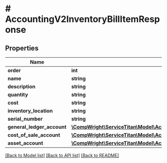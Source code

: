 # # AccountingV2InventoryBillItemResponse

## Properties

Name | Type | Description | Notes
------------ | ------------- | ------------- | -------------
**order** | **int** |  |
**name** | **string** |  | [optional]
**description** | **string** |  | [optional]
**quantity** | **string** |  | [optional]
**cost** | **string** |  | [optional]
**inventory_location** | **string** |  | [optional]
**serial_number** | **string** |  | [optional]
**general_ledger_account** | [**\CompWright\ServiceTitan\Model\AccountingV2InventoryBillItemResponseGeneralLedgerAccount**](AccountingV2InventoryBillItemResponseGeneralLedgerAccount.md) |  | [optional]
**cost_of_sale_account** | [**\CompWright\ServiceTitan\Model\AccountingV2InventoryBillItemResponseGeneralLedgerAccount**](AccountingV2InventoryBillItemResponseGeneralLedgerAccount.md) |  | [optional]
**asset_account** | [**\CompWright\ServiceTitan\Model\AccountingV2InventoryBillItemResponseGeneralLedgerAccount**](AccountingV2InventoryBillItemResponseGeneralLedgerAccount.md) |  | [optional]

[[Back to Model list]](../../README.md#models) [[Back to API list]](../../README.md#endpoints) [[Back to README]](../../README.md)
